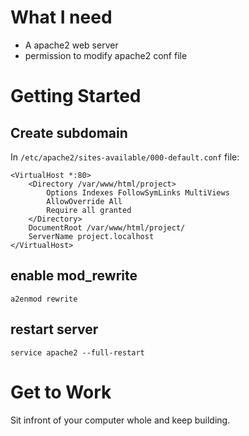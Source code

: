 
# What I need
* A apache2 web server
* permission to modify apache2 conf file

# Getting Started
## Create subdomain
In `/etc/apache2/sites-available/000-default.conf` file:
```
<VirtualHost *:80>
	<Directory /var/www/html/project>
        Options Indexes FollowSymLinks MultiViews
        AllowOverride All
        Require all granted
    </Directory>
	DocumentRoot /var/www/html/project/
	ServerName project.localhost
</VirtualHost>
```

## enable mod_rewrite
```
a2enmod rewrite
```


## restart server
```
service apache2 --full-restart
```

# Get to Work
Sit infront of your computer whole and keep building.